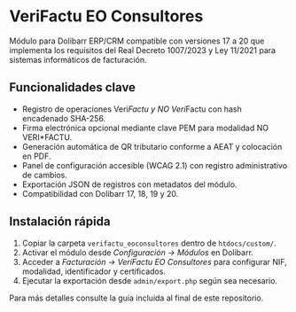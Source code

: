 # VeriFactu EO Consultores

Módulo para Dolibarr ERP/CRM compatible con versiones 17 a 20 que implementa los requisitos del Real Decreto 1007/2023 y Ley 11/2021 para sistemas informáticos de facturación.

## Funcionalidades clave

- Registro de operaciones Veri*Factu y NO Veri*Factu con hash encadenado SHA-256.
- Firma electrónica opcional mediante clave PEM para modalidad NO VERI*FACTU.
- Generación automática de QR tributario conforme a AEAT y colocación en PDF.
- Panel de configuración accesible (WCAG 2.1) con registro administrativo de cambios.
- Exportación JSON de registros con metadatos del módulo.
- Compatibilidad con Dolibarr 17, 18, 19 y 20.

## Instalación rápida

1. Copiar la carpeta `verifactu_eoconsultores` dentro de `htdocs/custom/`.
2. Activar el módulo desde *Configuración → Módulos* en Dolibarr.
3. Acceder a *Facturación → VeriFactu EO Consultores* para configurar NIF, modalidad, identificador y certificados.
4. Ejecutar la exportación desde `admin/export.php` según sea necesario.

Para más detalles consulte la guía incluida al final de este repositorio.
